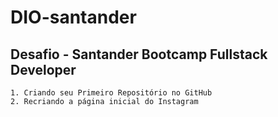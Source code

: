 # DIO-santander
## Desafio - Santander Bootcamp Fullstack Developer

	1. Criando seu Primeiro Repositório no GitHub
	2. Recriando a página inicial do Instagram
